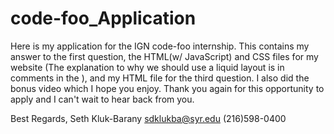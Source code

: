 code-foo_Application
====================

Here is my application for the  IGN code-foo internship. This contains my answer to the first question, the HTML(w/ JavaScript)
and CSS files for my website (The explanation to why we should use a liquid layout is in comments in the <head>), and my
HTML file for the third question. I also did the bonus video which I hope you enjoy. Thank you again for this opportunity
to apply and I can't wait to hear back from you.

Best Regards,
Seth Kluk-Barany
sdklukba@syr.edu
(216)598-0400

